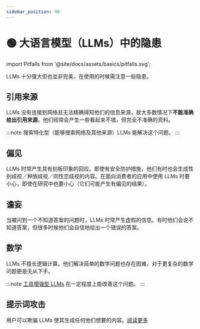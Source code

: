 ```yaml
---
sidebar_position: 90
---
```


# 🟢 大语言模型（LLMs）中的隐患

import Pitfalls from '@site/docs/assets/basics/pitfalls.svg';

<div style={{textAlign: 'center'}}>
  <Pitfalls style={{width:"500px",height:"200px",verticalAlign:"top"}}/>
</div>

LLMs 十分强大但也並非完美，在使用的时候需注意一些隐患。

## 引用来源

LLMs 没有连接到网络且无法精确得知他们的信息来源，故大多数情况下**不能准确给出引用来源**。他们经常会产生一些看起来不错，但完全不准确的资料。

:::note
搜索特化型（能够搜索网络及其他来源）LLMs 能解决这个问题。
:::

## 偏见

LLMs 时常产生具有刻板印象的回应。即使有安全防护措施，他们有时也会生成性别歧视／种族歧视／同性恋歧视的内容。在面向消费者的应用中使用 LLMs 时要小心，即使在研究中也要小心（它们可能产生有偏见的结果）。

## 谵妄

当被问到一个不知道答案的问题时，LLMs 时常产生虚假的信息。有时他们会说不知道答案，但很多时候他们会自信地给出一个错误的答案。

## 数学

LLMs 不擅长逻辑计算。他们解决简单的数学问题也存在困难，对于更复杂的数学问题更是无从下手。

:::note
[工具增强型 LLMs](https://learnprompting.org/zh-Hans/docs/advanced_applications/mrkl) 在一定程度上能改善这个问题。
:::

## 提示词攻击

用户可以欺骗 LLMs 使其生成任何他们想要的内容。[阅读更多](https://learnprompting.org/zh-Hans/docs/category/-prompt-hacking)
